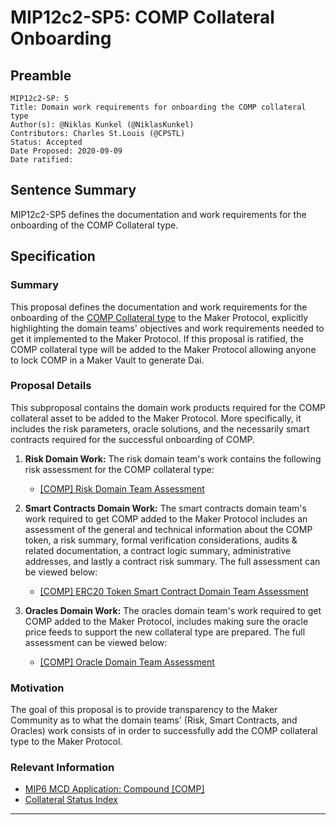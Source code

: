 # MIP12c2-SP5: COMP Collateral Onboarding

## Preamble

```
MIP12c2-SP: 5
Title: Domain work requirements for onboarding the COMP collateral type
Author(s): @Niklas Kunkel (@NiklasKunkel)
Contributors: Charles St.Louis (@CPSTL)
Status: Accepted
Date Proposed: 2020-09-09
Date ratified:
```

## Sentence Summary
MIP12c2-SP5 defines the documentation and work requirements for the onboarding of the COMP Collateral type.

## Specification

### Summary

This proposal defines the documentation and work requirements for the onboarding of the [COMP Collateral type](https://etherscan.io/token/0xc00e94cb662c3520282e6f5717214004a7f26888) to the Maker Protocol, explicitly highlighting the domain teams' objectives and work requirements needed to get it implemented to the Maker Protocol. If this proposal is ratified, the COMP collateral type will be added to the Maker Protocol allowing anyone to lock COMP in a Maker Vault to generate Dai.


### Proposal Details

This subproposal contains the domain work products required for the COMP collateral asset to be added to the Maker Protocol. More specifically, it includes the risk parameters, oracle solutions, and the necessarily smart contracts required for the successful onboarding of COMP.

1. **Risk Domain Work:** The risk domain team's work contains the following risk assessment for the COMP collateral type:
    - [[COMP] Risk Domain Team Assessment](https://forum.makerdao.com/t/comp-collateral-onboarding-risk-evaluation/4049)

2. **Smart Contracts Domain Work:** The smart contracts domain team's work required to get COMP added to the Maker Protocol includes an assessment of the general and technical information about the COMP token, a risk summary, formal verification considerations, audits & related documentation, a contract logic summary, administrative addresses, and lastly a contract risk summary. The full assessment can be viewed below:

    - [[COMP] ERC20 Token Smart Contract Domain Team Assessment](https://forum.makerdao.com/t/comp-erc20-token-smart-contract-domain-community-assessment/3587)

3. **Oracles Domain Work:** The oracles domain team's work required to get COMP added to the Maker Protocol, includes making sure the oracle price feeds to support the new collateral type are prepared. The full assessment can be viewed below:

    - [[COMP] Oracle Domain Team Assessment](https://forum.makerdao.com/t/mip10c3-sp9-proposal-compusd-oracle-collateral-onboarding-oracle-assessment/4045)

### Motivation

The goal of this proposal is to provide transparency to the Maker Community as to what the domain teams' (Risk, Smart Contracts, and Oracles) work consists of in order to successfully add the COMP collateral type to the Maker Protocol.

### Relevant Information

- [MIP6 MCD Application: Compound [COMP]](https://forum.makerdao.com/t/comp-mip6-collateral-onboarding-compound/3024)
- [Collateral Status Index](https://forum.makerdao.com/t/collateral-status-index/2231)


---
